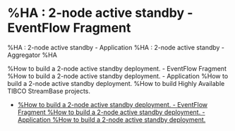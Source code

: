 # %HA : 2-node active standby - EventFlow Fragment
%HA : 2-node active standby - Application
%HA : 2-node active standby - Aggregator
%HA

%How to build a 2-node active standby deployment. - EventFlow Fragment
%How to build a 2-node active standby deployment. - Application
%How to build a 2-node active standby deployment.
%How to build Highly Available TIBCO StreamBase projects.

* [%How to build a 2-node active standby deployment. - EventFlow Fragment
%How to build a 2-node active standby deployment. - Application
%How to build a 2-node active standby deployment.](two-node-active-standby)
